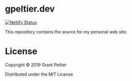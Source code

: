 # gpeltier.dev

[![Netlify Status](https://api.netlify.com/api/v1/badges/0f344838-c896-4625-986a-ae4db8d361ac/deploy-status)](https://app.netlify.com/sites/personal-site-gpeltier/deploys)

This repository contains the source for my personal web site.

# License

Copyright &copy; 2019 Grant Peltier

Distributed under the MIT License